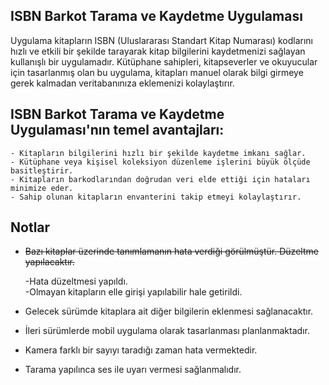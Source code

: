 ## ISBN Barkot Tarama ve Kaydetme Uygulaması

Uygulama kitapların ISBN (Uluslararası Standart Kitap Numarası) kodlarını hızlı ve etkili bir şekilde tarayarak kitap bilgilerini kaydetmenizi sağlayan kullanışlı bir uygulamadır. 
Kütüphane sahipleri, kitapseverler ve okuyucular için tasarlanmış olan bu uygulama, kitapları manuel olarak bilgi girmeye gerek kalmadan veritabanınıza eklemenizi kolaylaştırır.

## ISBN Barkot Tarama ve Kaydetme Uygulaması'nın temel avantajları:

    - Kitapların bilgilerini hızlı bir şekilde kaydetme imkanı sağlar.
    - Kütüphane veya kişisel koleksiyon düzenleme işlerini büyük ölçüde basitleştirir.
    - Kitapların barkodlarından doğrudan veri elde ettiği için hataları minimize eder.
    - Sahip olunan kitapların envanterini takip etmeyi kolaylaştırır.

## Notlar
- <del>Bazı kitaplar üzerinde tanımlamanın hata verdiği görülmüştür. Düzeltme yapılacaktır.</del>

    -Hata düzeltmesi yapıldı.<br>
    -Olmayan kitapların elle girişi yapılabilir hale getirildi.

- Gelecek sürümde kitaplara ait diğer bilgilerin eklenmesi sağlanacaktır.
- İleri sürümlerde mobil uygulama olarak tasarlanması planlanmaktadır.
- Kamera farklı bir sayıyı taradığı zaman hata vermektedir.
- Tarama yapılınca ses ile uyarı vermesi sağlanmalıdır.